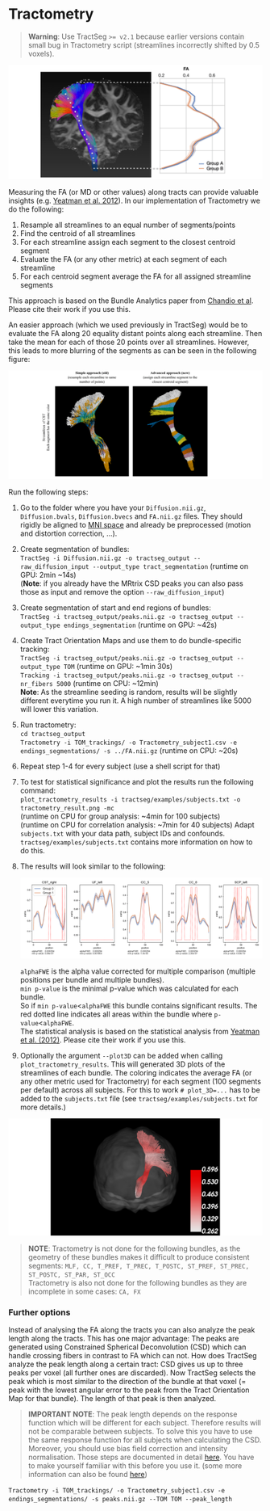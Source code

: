 # Tractometry

> **Warning**: Use TractSeg `>= v2.1` because earlier versions contain small bug in Tractometry script (streamlines 
incorrectly shifted by 0.5 voxels).  

![Tractometry concept figure](Tractometry_concept1.png)

Measuring the FA (or MD or other values) along tracts can provide valuable insights (e.g. [Yeatman et al. 2012](https://journals.plos.org/plosone/article?id=10.1371/journal.pone.0049790)).
In our implementation of Tractometry we do the following:
1. Resample all streamlines to an equal number of segments/points
2. Find the centroid of all streamlines
3. For each streamline assign each segment to the closest centroid segment
4. Evaluate the FA (or any other metric) at each segment of each streamline
5. For each centroid segment average the FA for all assigned streamline segments  

This approach is based on the Bundle Analytics paper from 
[Chandio et al](https://ww5.aievolution.com/hbm1901/index.cfm?do=abs.viewAbs&abs=1914). Please cite their work if you
use this.

An easier approach (which we used previously in TractSeg) would be to evaluate the FA along 20 equality distant 
points along each streamline. Then take the mean for each of those 20 points over all streamlines. However, this 
leads to more blurring of the segments as can be seen in the following figure:

![Tractometry methods comparison figure](Compare_tractometry_methods.png)

Run the following steps:
1. Go to the folder where you have your `Diffusion.nii.gz`, `Diffusion.bvals`, `Diffusion.bvecs` and `FA.nii.gz` files. 
They should rigidly be aligned to [MNI space](https://github.com/MIC-DKFZ/TractSeg#aligning-image-to-mni-space) and 
already be preprocessed (motion and distortion correction, ...).
2. Create segmentation of bundles:  
`TractSeg -i Diffusion.nii.gz -o tractseg_output --raw_diffusion_input --output_type tract_segmentation` (runtime on 
GPU: 2min ~14s)  
(**Note**: if you already have the MRtrix CSD peaks you can also pass those as input and remove the option `--raw_diffusion_input`)
3. Create segmentation of start and end regions of bundles:  
`TractSeg -i tractseg_output/peaks.nii.gz -o tractseg_output --output_type endings_segmentation` (runtime on GPU: ~42s)
4. Create Tract Orientation Maps and use them to do bundle-specific tracking:  
`TractSeg -i tractseg_output/peaks.nii.gz -o tractseg_output --output_type TOM` (runtime on GPU: ~1min 30s)  
`Tracking -i tractseg_output/peaks.nii.gz -o tractseg_output --nr_fibers 5000` (runtime on CPU: ~12min)  
 **Note**: As the streamline seeding is random, results will be slightly different everytime you run it. 
 A high number of streamlines like 5000 will lower this variation.
5. Run tractometry:  
`cd tractseg_output`  
`Tractometry -i TOM_trackings/ -o Tractometry_subject1.csv -e endings_segmentations/ -s ../FA.nii.gz` (runtime on CPU: ~20s)  
6. Repeat step 1-4 for every subject (use a shell script for that)
7. To test for statistical significance and plot the results run the following command:  
`plot_tractometry_results -i tractseg/examples/subjects.txt -o tractometry_result.png -mc`   
(runtime on CPU for group analysis: ~4min for 100 subjects)  
(runtime on CPU for correlation analysis: ~7min for 40 subjects)
Adapt `subjects.txt` with your data path, subject IDs and confounds. `tractseg/examples/subjects.txt` contains more 
information on how to do this.
8. The results will look similar to the following:

    ![Tractometry results_figure](Tractometry_results_example.png)  

    `alphaFWE` is the alpha value corrected for multiple comparison (multiple positions per bundle and multiple bundles).  
    `min p-value` is the minimal p-value which was calculated for each bundle.  
    So if `min p-value`<`alphaFWE` this bundle contains significant results. The red dotted line 
    indicates all areas within the bundle where `p-value`<`alphaFWE`.  
    The statistical analysis is based on the statistical analysis from 
    [Yeatman et al. (2012)](https://journals.plos.org/plosone/article?id=10.1371/journal.pone.0049790). Please cite their 
    work if you use this.

9. Optionally the argument `--plot3D` can be added when calling `plot_tractometry_results`. This will generated 3D 
plots of the streamlines of each bundle. The coloring indicates the average FA (or any other metric used for 
Tractometry) for each segment (100 segments per default) across all subjects. For this to work `# plot_3D=...` has to
 be added to the `subjects.txt` file (see `tractseg/examples/subjects.txt` for more details.)

![Tractometry_3D_results_figure](Tractometry_results_example_3D.png)  

> **NOTE**: Tractometry is not done for the following bundles, as the geometry of these bundles makes it difficult to 
produce consistent segments:
`MLF, CC, T_PREF, T_PREC, T_POSTC, ST_PREF, ST_PREC, ST_POSTC, ST_PAR, ST_OCC`  
Tractometry is also not done for the following bundles as they are incomplete in some cases: `CA, FX`

### Further options   
Instead of analysing the FA along the tracts you can also analyze the peak length along the tracts. 
This has one major advantage: The peaks are generated using Constrained Spherical Deconvolution (CSD) 
which can handle crossing fibers in contrast to FA which can not. How does TractSeg analyze the peak 
length along a certain tract:
CSD gives us up to three peaks per voxel (all further ones are discarded). 
Now TractSeg selects the peak which is most similar to the direction of the bundle at that voxel 
(= peak with the lowest angular error to the peak from the Tract Orientation Map for that bundle). 
The length of that peak is then analyzed.  
> **IMPORTANT NOTE**: The peak length depends on the response function which will be different for each subject.
Therefore results will not be comparable between subjects. To solve this you have to use the same response function
for all subjects when calculating the CSD. Moreover, you should use bias field correction and intensity normalisation. 
Those steps are documented in detail 
[here](https://mrtrix.readthedocs.io/en/latest/fixel_based_analysis/st_fibre_density_cross-section.html).
You have to make yourself familiar with this before you use it. (some more information can also be found 
[here](https://github.com/MIC-DKFZ/TractSeg/issues/42))

`Tractometry -i TOM_trackings/ -o Tractometry_subject1.csv -e endings_segmentations/ -s peaks.nii.gz --TOM TOM --peak_length`